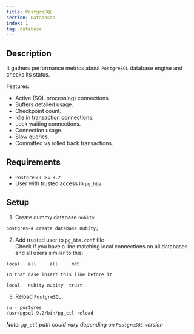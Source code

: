 ```yaml
---
title: PostgreSQL
section: Databases
index: 1
tag: database
---
```


## Description

It gathers performance metrics about `PostgreSQL` database engine and checks its status.

Features:

*   Active (SQL processing) connections.
*   Buffers detailed usage.
*   Checkpoint count.
*   Idle in transaction connections.
*   Lock waiting connections.
*   Connection usage.
*   Slow queries.
*   Committed vs rolled back transactions.

## Requirements

*   `PostgreSQL` >= `9.2`
*   User with trusted access in `pg_hba`

## Setup

1.  Create dummy database `nubity`
```bash
postgres-# create database nubity;
```

2.  Add trusted user to `pg_hba.conf` file  
    Check if you have a line matching local connections on all databases and all users similar to this:
```
local   all     all     md5
```

    In that case insert this line before it
```
local   nubity nubity  trust
```

3.  Reload `PostgreSQL`
```bash
su - postgres
/usr/pgsql-9.2/bin/pg_ctl reload
```
_Note: `pg_ctl` path could vary depending on `PostgreSQL` version_

